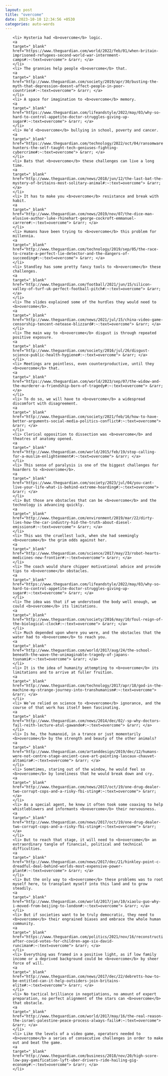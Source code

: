 ```yaml
---
layout: post
title: "overcome"
date: 2023-10-10 12:34:56 +0530
categories: auto-words
---
```

<ol>

    <li> Hysteria had <b>overcome</b> logic.
    <a 
    target="_blank" 
    href="https://www.theguardian.com/world/2022/feb/01/when-britain-imprisoned-refugees-second-world-war-internment-camps#:~:text=overcome"> &rarr; </a>
    </li>
    <li> The grannies help people <b>overcome</b> that.
    <a 
    target="_blank" 
    href="http://www.theguardian.com/society/2019/apr/30/busting-the-myth-that-depression-doesnt-affect-people-in-poor-countries#:~:text=overcome"> &rarr; </a>
    </li>
    <li> A space for imagination to <b>overcome</b> memory.
    <a 
    target="_blank" 
    href="https://www.theguardian.com/lifeandstyle/2022/may/03/why-so-hard-to-control-appetite-doctor-struggles-giving-up-sugar#:~:text=overcome"> &rarr; </a>
    </li>
    <li> He’d <b>overcome</b> bullying in school, poverty and cancer.
    <a 
    target="_blank" 
    href="https://www.theguardian.com/technology/2022/oct/04/ransomware-hunters-the-self-taught-tech-geniuses-fighting-cybercrime#:~:text=overcome"> &rarr; </a>
    </li>
    <li> Bats that <b>overcome</b> these challenges can live a long time.
    <a 
    target="_blank" 
    href="http://www.theguardian.com/news/2018/jun/12/the-last-bat-the-mystery-of-britains-most-solitary-animal#:~:text=overcome"> &rarr; </a>
    </li>
    <li> It has to make you <b>overcome</b> resistance and break with habit.
    <a 
    target="_blank" 
    href="http://www.theguardian.com/news/2019/nov/07/the-dice-man-elusive-author-luke-rhinehart-george-cockroft-emmanuel-carrere#:~:text=overcome"> &rarr; </a>
    </li>
    <li> Humans have been trying to <b>overcome</b> this problem for millennia.
    <a 
    target="_blank" 
    href="http://www.theguardian.com/technology/2019/sep/05/the-race-to-create-a-perfect-lie-detector-and-the-dangers-of-succeeding#:~:text=overcome"> &rarr; </a>
    </li>
    <li> Standley has some pretty fancy tools to <b>overcome</b> these challenges.
    <a 
    target="_blank" 
    href="http://www.theguardian.com/football/2021/jun/15/silicon-valley-of-turf-uk-perfect-football-pitch#:~:text=overcome"> &rarr; </a>
    </li>
    <li> The slides explained some of the hurdles they would need to <b>overcome</b>.
    <a 
    target="_blank" 
    href="http://www.theguardian.com/news/2021/jul/15/china-video-game-censorship-tencent-netease-blizzard#:~:text=overcome"> &rarr; </a>
    </li>
    <li> The main way to <b>overcome</b> disgust is through repeated positive exposure.
    <a 
    target="_blank" 
    href="http://www.theguardian.com/society/2016/jul/26/disgust-science-public-health-hygiene#:~:text=overcome"> &rarr; </a>
    </li>
    <li> Meetings are pointless, even counterproductive, until they <b>overcome</b> that.
    <a 
    target="_blank" 
    href="https://www.theguardian.com/world/2023/sep/07/the-widow-and-the-murderer-a-friendship-born-of-tragedy#:~:text=overcome"> &rarr; </a>
    </li>
    <li> To do so, we will have to <b>overcome</b> a widespread discomfort with disagreement.
    <a 
    target="_blank" 
    href="http://www.theguardian.com/society/2021/feb/16/how-to-have-better-arguments-social-media-politics-conflict#:~:text=overcome"> &rarr; </a>
    </li>
    <li> Clerical opposition to dissection was <b>overcome</b> and theatres of anatomy opened.
    <a 
    target="_blank" 
    href="http://www.theguardian.com/world/2015/feb/19/stop-calling-for-a-muslim-enlightenment#:~:text=overcome"> &rarr; </a>
    </li>
    <li> This sense of paralysis is one of the biggest challenges for hoarders to <b>overcome</b>.
    <a 
    target="_blank" 
    href="https://www.theguardian.com/society/2023/jul/04/you-cant-live-your-life-what-is-behind-extreme-hoarding#:~:text=overcome"> &rarr; </a>
    </li>
    <li> But those are obstacles that can be <b>overcome</b> and the technology is advancing quickly.
    <a 
    target="_blank" 
    href="http://www.theguardian.com/environment/2019/mar/22/dirty-lies-how-the-car-industry-hid-the-truth-about-diesel-emissions#:~:text=overcome"> &rarr; </a>
    </li>
    <li> This was the cruellest luck, when she had seemingly <b>overcome</b> the grim odds against her.
    <a 
    target="_blank" 
    href="http://www.theguardian.com/science/2017/may/23/robot-hearts-medicines-new-frontier#:~:text=overcome"> &rarr; </a>
    </li>
    <li> The coach would share chipper motivational advice and provide tips to <b>overcome</b> obstacles.
    <a 
    target="_blank" 
    href="https://www.theguardian.com/lifeandstyle/2022/may/03/why-so-hard-to-control-appetite-doctor-struggles-giving-up-sugar#:~:text=overcome"> &rarr; </a>
    </li>
    <li> The idea was that if we understood the body well enough, we could <b>overcome</b> its limitations.
    <a 
    target="_blank" 
    href="http://www.theguardian.com/society/2016/may/10/foul-reign-of-the-biological-clock#:~:text=overcome"> &rarr; </a>
    </li>
    <li> Much depended upon where you were, and the obstacles that the water had to <b>overcome</b> to reach you.
    <a 
    target="_blank" 
    href="http://www.theguardian.com/world/2017/aug/24/the-school-beneath-the-wave-the-unimaginable-tragedy-of-japans-tsunami#:~:text=overcome"> &rarr; </a>
    </li>
    <li> It is the idea of humanity attempting to <b>overcome</b> its limitations and to arrive at fuller fruition.
    <a 
    target="_blank" 
    href="http://www.theguardian.com/technology/2017/apr/18/god-in-the-machine-my-strange-journey-into-transhumanism#:~:text=overcome"> &rarr; </a>
    </li>
    <li> We’ve relied on science to <b>overcome</b> ignorance, and the course of that work has itself been fascinating.
    <a 
    target="_blank" 
    href="http://www.theguardian.com/news/2014/dec/02/-sp-why-doctors-fail-reith-lecture-atul-gawande#:~:text=overcome"> &rarr; </a>
    </li>
    <li> Is he, the humanoid, in a trance or just momentarily <b>overcome</b> by the strength and beauty of the other animals?
    <a 
    target="_blank" 
    href="http://www.theguardian.com/artanddesign/2019/dec/12/humans-were-not-centre-stage-ancient-cave-art-painting-lascaux-chauvet-altamira#:~:text=overcome"> &rarr; </a>
    </li>
    <li> Sometimes, staring out of the window, he would feel so <b>overcome</b> by loneliness that he would break down and cry.
    <a 
    target="_blank" 
    href="http://www.theguardian.com/news/2017/oct/19/one-drug-dealer-two-corrupt-cops-and-a-risky-fbi-sting#:~:text=overcome"> &rarr; </a>
    </li>
    <li> As a special agent, he knew it often took some coaxing to help whistleblowers and informants <b>overcome</b> their nervousness.
    <a 
    target="_blank" 
    href="http://www.theguardian.com/news/2017/oct/19/one-drug-dealer-two-corrupt-cops-and-a-risky-fbi-sting#:~:text=overcome"> &rarr; </a>
    </li>
    <li> But to reach that stage, it will need to <b>overcome</b> an extraordinary tangle of financial, political and technical difficulties.
    <a 
    target="_blank" 
    href="http://www.theguardian.com/news/2017/dec/21/hinkley-point-c-dreadful-deal-behind-worlds-most-expensive-power-plant#:~:text=overcome"> &rarr; </a>
    </li>
    <li> But the only way to <b>overcome</b> these problems was to root myself here, to transplant myself into this land and to grow steadily.
    <a 
    target="_blank" 
    href="http://www.theguardian.com/world/2017/jan/10/xiaolu-guo-why-i-moved-from-beijing-to-london#:~:text=overcome"> &rarr; </a>
    </li>
    <li> But if societies want to be truly democratic, they need to <b>overcome</b> their engrained biases and embrace the whole human community.
    <a 
    target="_blank" 
    href="https://www.theguardian.com/politics/2021/nov/16/reconstruction-after-covid-votes-for-children-age-six-david-runciman#:~:text=overcome"> &rarr; </a>
    </li>
    <li> Everything was framed in a positive light, as if low family income or a deprived background could be <b>overcome</b> by sheer force of will.
    <a 
    target="_blank" 
    href="http://www.theguardian.com/news/2017/dec/22/debretts-how-to-be-entitled-can-it-help-outsiders-join-britains-elite#:~:text=overcome"> &rarr; </a>
    </li>
    <li> No tactical brilliance in negotiations, no amount of expert preparation, no perfect alignment of the stars can <b>overcome</b> that obstacle.
    <a 
    target="_blank" 
    href="http://www.theguardian.com/world/2017/may/16/the-real-reason-the-israel-palestine-peace-process-always-fails#:~:text=overcome"> &rarr; </a>
    </li>
    <li> Like the levels of a video game, operators needed to <b>overcome</b> a series of consecutive challenges in order to make out and beat the game.
    <a 
    target="_blank" 
    href="http://www.theguardian.com/business/2018/nov/20/high-score-low-pay-gamification-lyft-uber-drivers-ride-hailing-gig-economy#:~:text=overcome"> &rarr; </a>
    </li>